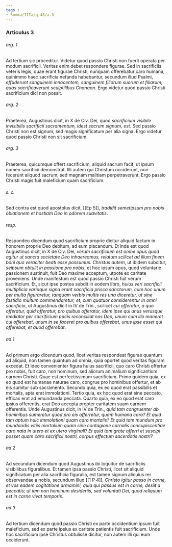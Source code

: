 ```yaml
---
tags : 
- Summa/IIIa/q.48/a.3
---
```


### Articulus 3

###### arg. 1
Ad tertium sic proceditur. Videtur quod passio Christi non fuerit operata per modum sacrificii. Veritas enim debet respondere figurae. Sed in sacrificiis veteris legis, quae erant figurae Christi, nunquam offerebatur caro humana, quinimmo haec sacrificia nefanda habebantur, secundum illud Psalmi, *effuderunt sanguinem innocentem, sanguinem filiorum suorum et filiarum, quas sacrificaverunt sculptilibus Chanaan*. Ergo videtur quod passio Christi sacrificium dici non possit.

###### arg. 2
Praeterea, Augustinus dicit, in X de Civ. Dei, quod *sacrificium visibile invisibilis sacrificii sacramentum, idest sacrum signum, est*. Sed passio Christi non est signum, sed magis significatum per alia signa. Ergo videtur quod passio Christi non sit sacrificium.

###### arg. 3
Praeterea, quicumque offert sacrificium, aliquid sacrum facit, ut ipsum nomen sacrificii demonstrat. Illi autem qui Christum occiderunt, non fecerunt aliquod sacrum, sed magnam malitiam perpetraverunt. Ergo passio Christi magis fuit maleficium quam sacrificium.

###### s. c.
Sed contra est quod apostolus dicit, [[Ep 5]], *tradidit semetipsum pro nobis oblationem et hostiam Deo in odorem suavitatis*.

###### resp.
Respondeo dicendum quod sacrificium proprie dicitur aliquid factum in honorem proprie Deo debitum, ad eum placandum. Et inde est quod Augustinus dicit, in X de Civ. Dei, *verum sacrificium est omne opus quod agitur ut sancta societate Deo inhaereamus, relatum scilicet ad illum finem boni quo veraciter beati esse possumus. Christus autem*, ut ibidem subditur, *seipsum obtulit in passione pro nobis*, et hoc ipsum opus, quod voluntarie passionem sustinuit, fuit Deo maxime acceptum, utpote ex caritate proveniens. Unde manifestum est quod passio Christi fuit verum sacrificium. Et, sicut ipse postea subdit in eodem libro, *huius veri sacrificii multiplicia variaque signa erant sacrificia prisca sanctorum, cum hoc unum per multa figuraretur, tanquam verbis multis res una diceretur, ut sine fastidio multum commendaretur; et, cum quatuor considerentur in omni sacrificio*, ut Augustinus dicit in IV de Trin., scilicet *cui offeratur, a quo offeratur, quid offeratur, pro quibus offeratur, idem ipse qui unus verusque mediator per sacrificium pacis reconciliat nos Deo, unum cum illo maneret cui offerebat, unum in se faceret pro quibus offerebat, unus ipse esset qui offerebat, et quod offerebat*.

###### ad 1
Ad primum ergo dicendum quod, licet veritas respondeat figurae quantum ad aliquid, non tamen quantum ad omnia, quia oportet quod veritas figuram excedat. Et ideo convenienter figura huius sacrificii, quo caro Christi offertur pro nobis, fuit caro, non hominum, sed aliorum animalium significantium carnem Christi. Quae est perfectissimum sacrificium. Primo quidem quia, ex eo quod est humanae naturae caro, congrue pro hominibus offertur, et ab eis sumitur sub sacramento. Secundo quia, ex eo quod erat passibilis et mortalis, apta erat immolationi. Tertio quia, ex hoc quod erat sine peccato, efficax erat ad emundanda peccata. Quarto quia, ex eo quod erat caro ipsius offerentis, erat Deo accepta propter caritatem suam carnem offerentis. Unde Augustinus dicit, in IV de Trin., *quid tam congruenter ab hominibus sumeretur quod pro eis offerretur, quam humana caro? Et quid tam aptum huic immolationi quam caro mortalis? Et quid tam mundum pro mundandis vitiis mortalium quam sine contagione carnalis concupiscentiae caro nata in utero et ex utero virginali? Et quid tam grate offerri et suscipi posset quam caro sacrificii nostri, corpus effectum sacerdotis nostri?*

###### ad 2
Ad secundum dicendum quod Augustinus ibi loquitur de sacrificiis visibilibus figuralibus. Et tamen ipsa passio Christi, licet sit aliquid significatum per alia sacrificia figuralia, est tamen signum alicuius rei observandae a nobis, secundum illud [[1 P 4]], *Christo igitur passo in carne, et vos eadem cogitatione armamini, quia qui passus est in carne, desiit a peccatis; ut iam non hominum desideriis, sed voluntati Dei, quod reliquum est in carne vivat temporis*.

###### ad 3
Ad tertium dicendum quod passio Christi ex parte occidentium ipsum fuit maleficium, sed ex parte ipsius ex caritate patientis fuit sacrificium. Unde hoc sacrificium ipse Christus obtulisse dicitur, non autem illi qui eum occiderunt.

